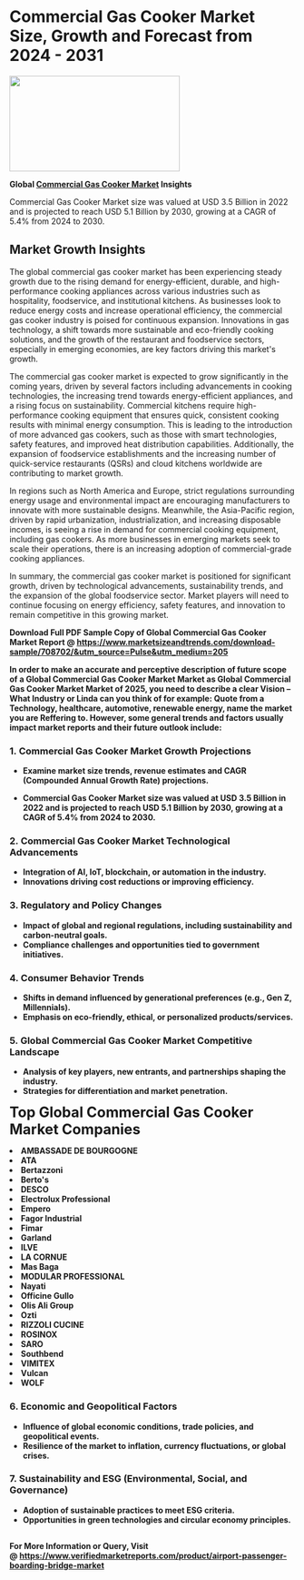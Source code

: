 <H1>Commercial Gas Cooker Market Size, Growth and Forecast from 2024 - 2031</H1><img class="aligncenter size-medium wp-image-584254" src="https://thirdeyenews.in/wp-content/uploads/2024/09/Global-Market-Research-300x168.jpeg" alt="" width="300" height="168" /><p><strong>Global&nbsp;<a href="https://www.marketsizeandtrends.com/download-sample/708702/&amp;utm_source=Pulse&amp;utm_medium=205">Commercial Gas Cooker Market</a> Insights</strong></p><p>Commercial Gas Cooker Market size was valued at USD 3.5 Billion in 2022 and is projected to reach USD 5.1 Billion by 2030, growing at a CAGR of 5.4% from 2024 to 2030.</p><p><h2>Market Growth Insights</h2> <p>The global commercial gas cooker market has been experiencing steady growth due to the rising demand for energy-efficient, durable, and high-performance cooking appliances across various industries such as hospitality, foodservice, and institutional kitchens. As businesses look to reduce energy costs and increase operational efficiency, the commercial gas cooker industry is poised for continuous expansion. Innovations in gas technology, a shift towards more sustainable and eco-friendly cooking solutions, and the growth of the restaurant and foodservice sectors, especially in emerging economies, are key factors driving this market's growth.</p> <p><strong></strong></p> <p>The commercial gas cooker market is expected to grow significantly in the coming years, driven by several factors including advancements in cooking technologies, the increasing trend towards energy-efficient appliances, and a rising focus on sustainability. Commercial kitchens require high-performance cooking equipment that ensures quick, consistent cooking results with minimal energy consumption. This is leading to the introduction of more advanced gas cookers, such as those with smart technologies, safety features, and improved heat distribution capabilities. Additionally, the expansion of foodservice establishments and the increasing number of quick-service restaurants (QSRs) and cloud kitchens worldwide are contributing to market growth.</p> <p>In regions such as North America and Europe, strict regulations surrounding energy usage and environmental impact are encouraging manufacturers to innovate with more sustainable designs. Meanwhile, the Asia-Pacific region, driven by rapid urbanization, industrialization, and increasing disposable incomes, is seeing a rise in demand for commercial cooking equipment, including gas cookers. As more businesses in emerging markets seek to scale their operations, there is an increasing adoption of commercial-grade cooking appliances.</p> <p>In summary, the commercial gas cooker market is positioned for significant growth, driven by technological advancements, sustainability trends, and the expansion of the global foodservice sector. Market players will need to continue focusing on energy efficiency, safety features, and innovation to remain competitive in this growing market.</p> <p><strong></p><p><span class=""><strong>Download Full PDF Sample Copy of Global Commercial Gas Cooker Market Report</strong> @ <a href="https://www.marketsizeandtrends.com/download-sample/708702/&amp;utm_source=Pulse&amp;utm_medium=205" target="_blank">https://www.marketsizeandtrends.com/download-sample/708702/&amp;utm_source=Pulse&amp;utm_medium=205</a></span></p><p>In order to make an accurate and perceptive description of future scope of a Global&nbsp;Commercial Gas Cooker Market Market as Global&nbsp;Commercial Gas Cooker Market Market of 2025, you need to describe a clear Vision &ndash; What Industry or Linda can you think of for example: Quote from a Technology, healthcare, automotive, renewable energy, name the market you are Reffering to. However, some general trends and factors usually impact market reports and their future outlook include:</p><h3>1.&nbsp;<strong>Commercial Gas Cooker Market Growth Projections</strong></h3><ul><li>Examine market size trends, revenue estimates and CAGR (Compounded Annual Growth Rate) projections.</li><li><p>Commercial Gas Cooker Market size was valued at USD 3.5 Billion in 2022 and is projected to reach USD 5.1 Billion by 2030, growing at a CAGR of 5.4% from 2024 to 2030.</p></li></ul><h3>2.&nbsp;<strong>Commercial Gas Cooker Market Technological Advancements</strong></h3><ul><li>Integration of AI, IoT, blockchain, or automation in the industry.</li><li>Innovations driving cost reductions or improving efficiency.</li></ul><h3>3.&nbsp;<strong>Regulatory and Policy Changes</strong></h3><ul><li>Impact of global and regional regulations, including sustainability and carbon-neutral goals.</li><li>Compliance challenges and opportunities tied to government initiatives.</li></ul><h3>4.&nbsp;<strong>Consumer Behavior Trends</strong></h3><ul><li>Shifts in demand influenced by generational preferences (e.g., Gen Z, Millennials).</li><li>Emphasis on eco-friendly, ethical, or personalized products/services.</li></ul><h3>5.&nbsp;<strong>Global Commercial Gas Cooker Market Competitive Landscape</strong></h3><ul><li>Analysis of key players, new entrants, and partnerships shaping the industry.</li><li>Strategies for differentiation and market penetration.</li></ul><p data-pm-slice="1 1 []"><span style="color: inherit; font-family: inherit; font-size: 25px;">Top Global Commercial Gas Cooker Market Companies</span></p><div class="" data-test-id=""><p><li>AMBASSADE DE BOURGOGNE</li><li> ATA</li><li> Bertazzoni</li><li> Berto's</li><li> DESCO</li><li> Electrolux Professional</li><li> Empero</li><li> Fagor Industrial</li><li> Fimar</li><li> Garland</li><li> ILVE</li><li> LA CORNUE</li><li> Mas Baga</li><li> MODULAR PROFESSIONAL</li><li> Nayati</li><li> Officine Gullo</li><li> Olis Ali Group</li><li> Ozti</li><li> RIZZOLI CUCINE</li><li> ROSINOX</li><li> SARO</li><li> Southbend</li><li> VIMITEX</li><li> Vulcan</li><li> WOLF</li></p></div><h3>6.&nbsp;<strong>Economic and Geopolitical Factors</strong></h3><ul><li>Influence of global economic conditions, trade policies, and geopolitical events.</li><li>Resilience of the market to inflation, currency fluctuations, or global crises.</li></ul><h3>7.&nbsp;<strong>Sustainability and ESG (Environmental, Social, and Governance)</strong></h3><ul><li>Adoption of sustainable practices to meet ESG criteria.</li><li>Opportunities in green technologies and circular economy principles.</li></ul><h2><strong style="font-size: 14px;">For More Information or Query, Visit @&nbsp;</strong><a style="background-color: #ffffff; font-size: 14px;" href="https://www.marketsizeandtrends.com/report/commercial-gas-cooker-market/" target="_blank">https://www.verifiedmarketreports.com/product/airport-passenger-boarding-bridge-market</a></h2>
